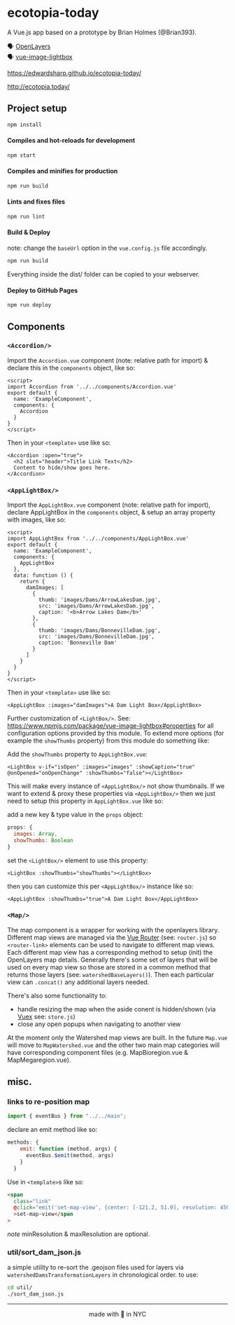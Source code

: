 # ecotopia-today

A Vue.js app based on a prototype by Brian Holmes (@Brian393).

🗣 [OpenLayers](https://openlayers.org/)  
🗣 [vue-image-lightbox](https://www.npmjs.com/package/vue-image-lightbox)

https://edwardsharp.github.io/ecotopia-today/

http://ecotopia.today/

## Project setup

```sh
npm install
```

#### Compiles and hot-reloads for development

```sh
npm start
```

#### Compiles and minifies for production

```sh
npm run build
```

#### Lints and fixes files

```sh
npm run lint
```

#### Build & Deploy

note: change the `baseUrl` option in the `vue.config.js` file accordingly.

```sh
npm run build
```

Everything inside the dist/ folder can be copied to your webserver.

#### Deploy to GitHub Pages

```sh
npm run deploy
```

## Components

### `<Accordion/>`

Import the `Accordion.vue` component (note: relative path for import) & declare this in the `components` object, like so:

```
<script>
import Accordion from '../../components/Accordion.vue'
export default {
  name: 'ExampleComponent',
  components: {
    Accordion
  }
}
</script>
```

Then in your `<template>` use like so:

```
<Accordion :open="true">
  <h2 slot="header">Title Link Text</h2>
  Content to hide/show goes here.
</Accordion>
```

### `<AppLightBox/>`

Import the `AppLightBox.vue` component (note: relative path for import), declare AppLightBox in the `components` object, & setup an array property with images, like so:

```
<script>
import AppLightBox from '../../components/AppLightBox.vue'
export default {
  name: 'ExampleComponent',
  components: {
    AppLightBox
  },
  data: function () {
    return {
      damImages: [
        {
          thumb: 'images/Dams/ArrowLakesDam.jpg',
          src: 'images/Dams/ArrowLakesDam.jpg',
          caption: '<b>Arrow Lakes Dam</b>'
        },
        {
          thumb: 'images/Dams/BonnevilleDam.jpg',
          src: 'images/Dams/BonnevilleDam.jpg',
          caption: 'Bonneville Dam'
        }
      ]
    }
  }
}
</script>
```

Then in your `<template>` use like so:

```
<AppLightBox :images="damImages">A Dam Light Box</AppLightBox>
```

Further customization of `<LightBox/>`. See: https://www.npmjs.com/package/vue-image-lightbox#properties for all configuration options provided by this module. To extend more options (for example the `showThumbs` property) from this module do something like:

Add the `showThumbs` property to `AppLightBox.vue`:

```
<LightBox v-if="isOpen" :images="images" :showCaption="true" @onOpened="onOpenChange" :showThumbs="false"></LightBox>
```

This will make every instance of `<AppLightBox/>` not show thumbnails. If we want to extend & proxy these properties via `<AppLightBox/>` then we just need to setup this property in `AppLightBox.vue` like so:

add a new key & type value in the `props` object:

```js
props: {
  images: Array,
  showThumbs: Boolean
}
```

set the `<LightBox/>` element to use this property:

```
<LightBox :showThumbs="showThumbs"></LightBox>
```

then you can customize this per `<AppLightBox/>` instance like so:

```
<AppLightBox :showThumbs="true">A Dam Light Box</AppLightBox>
```

### `<Map/>`

The map component is a wrapper for working with the openlayers library. Different map views are managed via the [Vue Router](https://router.vuejs.org/) (see: `router.js`) so `<router-link>` elements can be used to navigate to different map views. Each different map view has a corresponding method to setup (init) the OpenLayers map details. Generally there's some set of layers that will be used on every map view so those are stored in a common method that returns those layers (see: `watershedBaseLayers()`). Then each particular view can `.concat()` any additional layers needed.

There's also some functionality to:

- handle resizing the map when the aside conent is hidden/shown (via [Vuex](https://vuex.vuejs.org/) see: `store.js`)
- close any open popups when navigating to another view

At the moment only the Watershed map views are built. In the future `Map.vue` will move to `MapWatershed.vue` and the other two main map categories will have corresponding component files (e.g. MapBioregion.vue & MapMegaregion.vue).

## misc.

### links to re-position map

```js
import { eventBus } from "../../main";
```

declare an emit method like so:

```js
methods: {
    emit: function (method, args) {
      eventBus.$emit(method, args)
    }
  }
```

Use in `<template>`s like so:

```html
<span
  class="link"
  @click="emit('set-map-view', {center: [-121.2, 51.0], resolution: 4500, minResolution: 1, maxResolution: 16000})"
  >set-map-view</span
>
```

_note_ minResolution & maxResolution are optional.

### util/sort_dam_json.js

a simple utility to re-sort the .geojson files used for layers via `watershedDamsTransformationLayers` in chronological order. to use:

```sh
cd util/
./sort_dam_json.js
```

<hr>
<p align="center"> 
made with 🖤 in NYC
</p>
